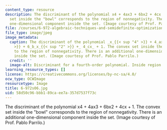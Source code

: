 ```yaml
---
content_type: resource
description: The discriminant of the polynomial x4 + 4ax3 + 6bx2 + 4cx + 1. The convex
  set inside the "bowl" corresponds to the region of nonnegativity. There is an additional
  one-dimensional component inside the set. (Image courtesy of Prof. Pablo Parrilo.)
file: /courses/6-972-algebraic-techniques-and-semidefinite-optimization-spring-2006/58d50c96bbb189caee7a357d7537f73c_6-972s06.jpg
file_type: image/jpeg
image_metadata:
  caption: The discriminant of the polynomial _x_{{< sup "4" >}} + 4_ax_{{< sup "3"
    >}} + 6_b_x_{{< sup "2" >}} +_ 4_cx_ + 1. The convex set inside the "bowl" corresponds
    to the region of nonnegativity. There is an additional one-dimensional component
    inside the set. (Image courtesy of Prof. Pablo Parrilo.)
  credit: ''
  image-alt: Discriminant for a fourth-order polynomial. Inside region is nonnegative.
learning_resource_types: []
license: https://creativecommons.org/licenses/by-nc-sa/4.0/
ocw_type: OCWImage
resourcetype: Image
title: 6-972s06.jpg
uid: 58d50c96-bbb1-89ca-ee7a-357d7537f73c
---
```

The discriminant of the polynomial x4 + 4ax3 + 6bx2 + 4cx + 1. The convex set inside the "bowl" corresponds to the region of nonnegativity. There is an additional one-dimensional component inside the set. (Image courtesy of Prof. Pablo Parrilo.)